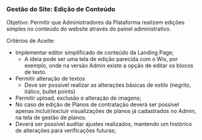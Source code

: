 ### **Gestão do Site: Edição de Conteúdo**

Objetivo: Permitir que Administradores da Plataforma realizem edições simples no conteúdo do website através do painel administrativo.

Critérios de Aceite: 

* Implementar editor simplificado de conteúdo da Landing Page;  
  * A ideia pode ser uma tela de edição parecida com o Wix, por exemplo, onde na versão Admin existe a opção de editar os blocos de texto.  
* Permitir alteração de textos  
  * Deve ser possível realizar as alterações básicas de estilo (negrito, itálico, bullet points)  
* Permitir upload, exclusão e alteração de imagens;  
* No caso de edição de Planos de contratação deverá ser possível apenas incluir/excluir visualizações de planos já cadastrados no Admin, na tela de gestão de planos.  
* Deverá ser possível auditar ajustes realizados, mantendo um histórico de alterações para verificações futuras;

